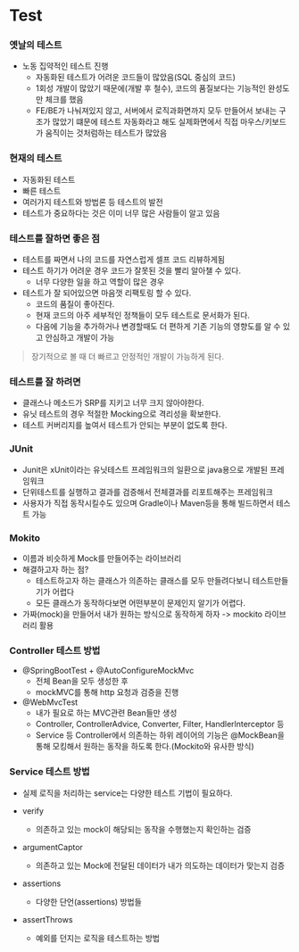 # Test

### 옛날의 테스트
- 노동 집약적인 테스트 진행
  - 자동화된 테스트가 어려운 코드들이 많았음(SQL 중심의 코드)
  - 1회성 개발이 많았기 때문에(개발 후 철수), 코드의 품질보다는 기능적인 완성도만 체크를 했음
  - FE/BE가 나눠져있지 않고, 서버에서 로직과화면까지 모두 만들어서 보내는 구조가 많았기 떄문에 테스트 자동화라고 해도 실제화면에서 직접 마우스/키보드가 움직이는 것처럼하는 테스트가 많았음

### 현재의 테스트
- 자동화된 테스트
- 빠른 테스트
- 여러가지 테스트와 방법론 등 테스트의 발전
- 테스트가 중요하다는 것은 이미 너무 많은 사람들이 알고 있음

### 테스트를 잘하면 좋은 점
- 테스트를 짜면서 나의 코드를 자연스럽게 셀프 코드 리뷰하게됨
- 테스트 하기가 어려운 경우 코드가 잘못된 것을 빨리 알아챌 수 있다.
  - 너무 다양한 일을 하고 역할이 많은 경우
- 테스트가 잘 되어있으면 마음껏 리팩토링 할 수 있다.
  - 코드의 품질이 좋아진다.
  - 현재 코드의 아주 세부적인 정책들이 모두 테스트로 문서화가 된다.
  - 다음에 기능을 추가하거나 변경할때도 더 편하게 기존 기능의 영향도를 알 수 있고 안심하고 개발이 가능

> 장기적으로 볼 때 더 빠르고 안정적인 개발이 가능하게 된다.

### 테스트를 잘 하려면
- 클래스나 메소드가 SRP를 지키고 너무 크지 않아야한다.
- 유닛 테스트의 경우 적절한 Mocking으로 격리성을 확보한다.
- 테스트 커버리지를 높여서 테스트가 안되는 부분이 없도록 한다.

### JUnit
- Junit은 xUnit이라는 유닛테스트 프레임워크의 일환으로 java용으로 개발된 프레임워크
- 단위테스트를 실행하고 결과를 검증해서 전체결과를 리포트해주는 프레임워크
- 사용자가 직접 동작시킬수도 있으며 Gradle이나 Maven등을 통해 빌드하면서 테스트 가능

### Mokito
- 이름과 비슷하게 Mock를 만들어주는 라이브러리
- 해결하고자 하는 점?
  - 테스트하고자 하는 클래스가 의존하는 클래스를 모두 만들려다보니 테스트만들기가 어렵다
  - 모든 클래스가 동작하다보면 어떤부분이 문제인지 알기가 어렵다.
- 가짜(mock)을 만들어서 내가 원하는 방식으로 동작하게 하자 -> mockito 라이브러리 활용

### Controller 테스트 방법
- @SpringBootTest + @AutoConfigureMockMvc
  - 전체 Bean을 모두 생성한 후
  - mockMVC를 통해 http 요청과 검증을 진행
- @WebMvcTest
  - 내가 필요로 하는 MVC관련 Bean들만 생성
  - Controller, ControllerAdvice, Converter, Filter, Handlerlnterceptor 등
  - Service 등 Controller에서 의존하는 하위 레이어의 기능은 @MockBean을 통해 모킹해서 원하는 동작을 하도록 한다.(Mockito와 유사한 방식)
  
### Service 테스트 방법
- 실제 로직을 처리하는 service는 다양한 테스트 기법이 필요하다.

- verify
  - 의존하고 있는 mock이 해당되는 동작을 수행했는지 확인하는 검증
- argumentCaptor
  - 의존하고 있는 Mock에 전달된 데이터가 내가 의도하는 데이터가 맞는지 검증
- assertions
  - 다양한 단언(assertions) 방법들
- assertThrows
  - 예외를 던지는 로직을 테스트하는 방법